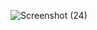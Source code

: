 ![Screenshot (24)](https://github.com/user-attachments/assets/191b8454-ec37-4e1d-b10c-44ce9dacbdd4)

